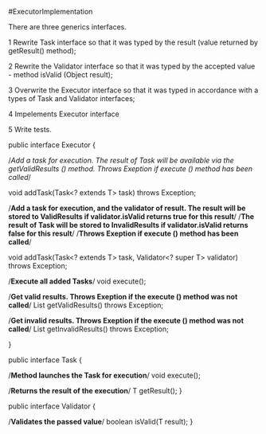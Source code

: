 #ExecutorImplementation

There are three generics interfaces.

1 Rewrite Task interface so that it was typed by the result (value returned by getResult() method);

2 Rewrite the Validator interface so that it was typed by the accepted value  - method isValid (Object result);

3 Overwrite the Executor interface so that it was typed in accordance with a types of Task and Validator interfaces;

4 Impelements Executor interface

5 Write tests.


public interface Executor<T> {

  /*Add a task for execution. The result of Task will be 
  available via the getValidResults () method. Throws 
  Exeption if execute () method has been called*/
  
  
  void addTask(Task<? extends T> task) throws Exception; 

  /**Add a task for execution, and the validator of result. 
  The result will be stored to ValidResults if validator.isValid 
  returns true for this result**/
  /**The result of Task will be stored to InvalidResults if 
  validator.isValid returns false for this result**/
  /**Throws Exeption if execute () method has been called**/
  
  void addTask(Task<? extends T> task, Validator<? super T> validator) throws Exception;
  
  /**Execute all added Tasks**/
  void execute();
  
  /**Get valid results. Throws Exeption if the execute () 
  method was not called**/
  List<T> getValidResults() throws Exception;

  /**Get invalid results. Throws Exeption if the execute () 
  method was not called**/
  List<T> getInvalidResults() throws Exception;

}

public interface Task<T> {
  
  /**Method launches the Task for execution**/
  void execute();
  
  /**Returns the result of the execution**/
  T getResult();
}

public interface Validator<T> {

  /**Validates the passed value**/
  boolean isValid(T result);
}

